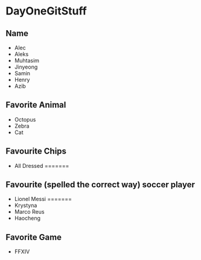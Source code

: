 # DayOneGitStuff

## Name
- Alec
- Aleks
- Muhtasim
- Jinyeong
- Samin 
- Henry
- Azib

## Favorite Animal
- Octopus
- Zebra
- Cat

## Favourite Chips
- All Dressed
=======
## Favourite (spelled the correct way) soccer player
- Lionel Messi
=======
- Krystyna
- Marco Reus
- Haocheng
## Favorite Game
- FFXIV
